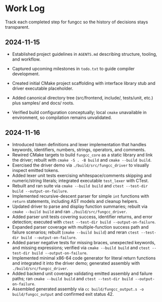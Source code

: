 # Work Log

Track each completed step for fungcc so the history of decisions stays transparent.

## 2024-11-15
- Established project guidelines in `AGENTS.md` describing structure, tooling, and workflow.
- Captured upcoming milestones in `todo.txt` to guide compiler development.

- Created initial CMake project scaffolding with interface library stub and driver executable placeholder.
- Added canonical directory tree (src/frontend, include/, tests/unit, etc.) plus samples/ and docs/ roots.
- Verified build configuration conceptually; local `cmake` unavailable in environment, so compilation remains unvalidated.

## 2024-11-16
- Introduced token definitions and lexer implementation that handles keywords, identifiers, numbers, strings, operators, and comments.
- Rewired CMake targets to build `fungcc_core` as a static library and link the driver; rebuilt with `cmake -S . -B build` and `cmake --build build`.
- Exercised the driver demo via `./build/src/fungcc_driver` to visually inspect emitted tokens.
- Added lexer unit tests exercising whitespace/comments skipping and numeric/string literals; integrated executable `test_lexer` with CTest.
- Rebuilt and ran suite via `cmake --build build` and `ctest --test-dir build --output-on-failure`.
- Implemented recursive-descent parser for simple `int` functions with `return` statements, including AST models and cleanup helpers.
- Updated driver to parse and display function summaries; rebuilt via `cmake --build build` and ran `./build/src/fungcc_driver`.
- Added parser unit tests covering success, identifier returns, and error detection; executed with `ctest --test-dir build --output-on-failure`.
- Expanded parser coverage with multiple-function success path and failure scenarios; rebuilt (`cmake --build build`) and reran `ctest --test-dir build --output-on-failure`.
- Added parser negative tests for missing braces, unexpected keywords, and missing expressions; verified via `cmake --build build` and `ctest --test-dir build --output-on-failure`.
- Implemented minimal x86-64 code generator for literal return functions and integrated it into the driver demo; generated assembly with `./build/src/fungcc_driver`.
- Added backend unit coverage validating emitted assembly and failure paths; ran `cmake --build build` and `ctest --test-dir build --output-on-failure`.
- Assembled generated assembly via `cc build/fungcc_output.s -o build/fungcc_output` and confirmed exit status 42.
